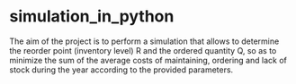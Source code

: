 # simulation_in_python

The aim of the project is to perform a simulation that allows to determine the reorder point (inventory level) R and the ordered quantity Q, so as to minimize the sum of the average costs of maintaining, ordering and lack of stock during the year according to the provided parameters.
